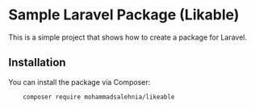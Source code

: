 # Sample Laravel Package (Likable)

This is a simple project that shows how to create a package for Laravel.

## Installation

You can install the package via Composer:

```bash
    composer require mohammadsalehnia/likeable
```
